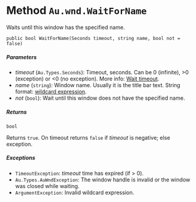 # Method `Au.wnd.WaitForName`

Waits until this window has the specified name.

```
public bool WaitForName(Seconds timeout, string name, bool not = false)
```

##### Parameters

- *timeout*  (`Au.Types.Seconds`):
    Timeout, seconds. Can be 0 (infinite), >0 (exception) or \<0 (no exception). More info: [Wait timeout](../articles/Wait%20timeout.html).
- *name*  (`string`):
    Window name. Usually it is the title bar text. String format: [wildcard expression](../articles/Wildcard%20expression.html).
- *not*  (`bool`):
    Wait until this window does not have the specified name.

##### Returns

`bool`

Returns `true`. On timeout returns `false` if *timeout* is negative; else exception.

##### Exceptions

- `TimeoutException`:
    *timeout* time has expired (if > 0).
- `Au.Types.AuWndException`:
    The window handle is invalid or the window was closed while waiting.
- `ArgumentException`:
    Invalid wildcard expression.